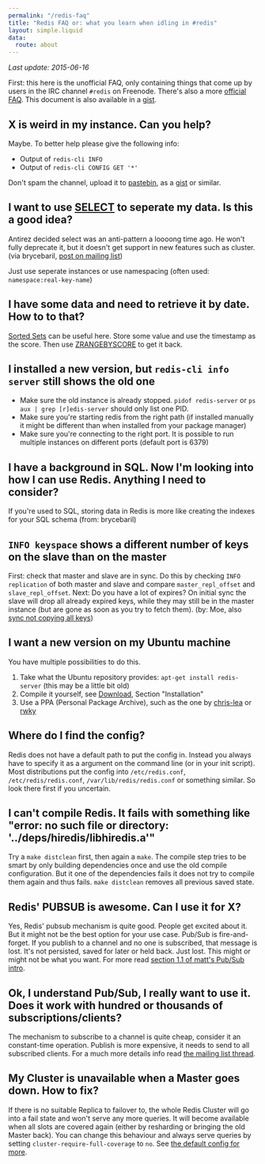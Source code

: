 ```yaml
---
permalink: "/redis-faq"
title: "Redis FAQ or: what you learn when idling in #redis"
layout: simple.liquid
data:
  route: about
---
```

_Last update: 2015-06-16_

First: this here is the unofficial FAQ, only containing things that come up by users in the IRC channel `#redis` on Freenode. There's also a more [official FAQ](http://redis.io/topics/faq). This document is also available in a [gist](https://gist.github.com/badboy/5958039).

## X is weird in my instance. Can you help?

Maybe. To better help please give the following info:

* Output of `redis-cli INFO`
* Output of `redis-cli CONFIG GET '*'`

Don't spam the channel, upload it to [pastebin](http://pastebin.com/), as a [gist](https://gist.github.com/) or similar.

## I want to use [SELECT](http://redis.io/commands/select) to seperate my data. Is this a good idea?

Antirez decided select was an anti-pattern a loooong time ago. He won't fully deprecate it, but it doesn't get support in new features such as cluster. (via brycebaril, [post on mailing list](https://groups.google.com/forum/#!msg/redis-db/vS5wX8X4Cjg/8ounBXitG4sJ))

Just use seperate instances or use namespacing (often used: `namespace:real-key-name`)

## I have some data and need to retrieve it by date. How to to that?

[Sorted Sets](http://redis.io/commands#sorted_set) can be useful here.
Store some value and use the timestamp as the score. Then use [ZRANGEBYSCORE](http://redis.io/commands/zrangebyscore) to get it back.

## I installed a new version, but `redis-cli info server` still shows the old one

* Make sure the old instance is already stopped. `pidof redis-server` or `ps aux | grep [r]edis-server` should only list one PID.
* Make sure you're starting redis from the right path (if installed manually it might be different than when installed from your package manager)
* Make sure you're connecting to the right port. It is possible to run multiple instances on different ports (default port is 6379)

## I have a background in SQL. Now I'm looking into how I can use Redis. Anything I need to consider?

If you're used to SQL, storing data in Redis is more like creating the indexes for your SQL schema (from: brycebaril)

## `INFO keyspace` shows a different number of keys on the slave than on the master

First: check that master and slave are in sync. Do this by checking `INFO replication` of both master and slave and compare `master_repl_offset` and `slave_repl_offset`.
Next: Do you have a lot of expires? On initial sync the slave will drop all already expired keys, while they may still be in the master instance (but are gone as soon as you try to fetch them). (by: Moe, also [sync not copying all keys](http://grokbase.com/t/gg/redis-db/1254g6eebv/sync-not-copying-all-keys))

## I want a new version on my Ubuntu machine

You have multiple possibilities to do this.

1. Take what the Ubuntu repository provides: `apt-get install redis-server` (this may be a little bit old)
2. Compile it yourself, see [Download](http://redis.io/download), Section "Installation"
3. Use a PPA (Personal Package Archive), such as the one by [chris-lea](https://launchpad.net/~chris-lea/+archive/redis-server) or [rwky](https://launchpad.net/~rwky/+archive/redis)

## Where do I find the config?

Redis does not have a default path to put the config in. Instead you always have to specify it as a argument on the command line (or in your init script). Most distributions put the config into `/etc/redis.conf`, `/etc/redis/redis.conf`, `/var/lib/redis/redis.conf` or something similar. So look there first if you uncertain.

## I can't compile Redis. It fails with something like "error: no such file or directory: '../deps/hiredis/libhiredis.a'"

Try a `make distclean` first, then again a `make`. The compile step tries to be smart by only building dependencies once and use the old compile configuration. But it one of the dependencies fails it does not try to compile them again and thus fails. `make distclean` removes all previous saved state.

## Redis' PUBSUB is awesome. Can I use it for X?

Yes, Redis' pubsub mechanism is quite good. People get excited about it. But it might not be the best option for your use case. Pub/Sub is fire-and-forget. If you publish to a channel and no one is subscribed, that message is lost. It's not persisted, saved for later or held back. Just lost. This might or might not be what you want. For more read [section 1.1 of matt's Pub/Sub intro](https://matt.sh/advanced-redis-pubsub-scripts).

## Ok, I understand Pub/Sub, I really want to use it. Does it work with hundred or thousands of subscriptions/clients?

The mechanism to subscribe to a channel is quite cheap, consider it an constant-time operation. Publish is more expensive, it needs to send to all subscribed clients. For a much more details info read [the mailing list thread](https://groups.google.com/forum/#!topic/redis-db/R09u__3Jzfk).

## My Cluster is unavailable when a Master goes down. How to fix?<a id="cluster-unavailable"></a>

If there is no suitable Replica to failover to, the whole Redis Cluster will go into a fail state and won't serve any more queries.
It will become available when all slots are covered again (either by resharding or bringing the old Master back).
You can change this behaviour and always serve queries by setting `cluster-require-full-coverage` to `no`.
See [the default config for more](https://github.com/antirez/redis/blob/821a986643717018cad8af9f35cba49818e60294/redis.conf#L747-L758).
